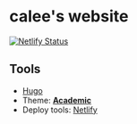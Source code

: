 calee's website
===

[![Netlify Status](https://api.netlify.com/api/v1/badges/c11943eb-ef6a-40d1-bb10-49450273e165/deploy-status)](https://app.netlify.com/sites/vigilant-lumiere-7107af/deploys)

## Tools

- [Hugo](https://gohugo.io)
- Theme: [**Academic**](https://github.com/gcushen/hugo-academic)
- Deploy tools: [Netlify](https://academic-demo.netlify.app/)

